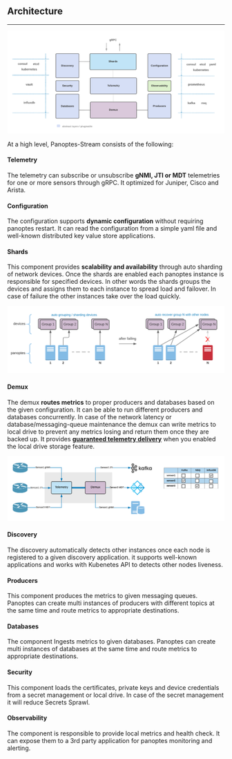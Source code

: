## Architecture
---------

![Panoptes Architecture](imgs/architect.png)

At a high level, Panoptes-Stream consists of the following:

#### Telemetry

The telemetry can subscribe or unsubscribe **gNMI, JTI or MDT** telemetries for one or more sensors through gRPC. It optimized for Juniper, Cisco and Arista.

#### Configuration

The configuration supports **dynamic configuration** without requiring panoptes restart. It can read the configuration from a simple yaml file and well-known distributed key value store applications.

#### Shards

This component provides **scalability and availability** through auto sharding of network devices. Once the shards are enabled each panoptes instance is responsible for specified devices. In other words the shards groups the devices and assigns them to each instance to spread load and failover. In case of failure the other instances take over the load quickly.

![panoptes shards](imgs/shards.png)

#### Demux

The demux **routes metrics** to proper producers and databases based on the given configuration. It can be able to run different producers and databases concurrently. In case of the network latency or database/messaging-queue maintenance the demux can write metrics to local drive to prevent any metrics losing and return them once they are backed up. It provides **[guaranteed telemetry delivery](/docs/gtd.md)** when you enabled the local drive storage feature.

![panoptes demux](imgs/demux.png)

#### Discovery

The discovery automatically detects other instances once each node is registered to a given discovery application. it supports well-known applications  and works with Kubenetes API to detects other nodes liveness.

#### Producers

This component produces the metrics to given messaging queues. Panoptes can create multi instances of producers with different topics at the same time and route metrics to appropriate destinations.

#### Databases

The component Ingests metrics to given databases. Panoptes can create multi instances of databases at the same time and route metrics to appropriate destinations.

#### Security

This component loads the certificates, private keys and device credentials from a secret management or local drive. In case of the secret management it will reduce Secrets Sprawl.

#### Observability

The component is responsible to provide local metrics and health check. It can expose them to a 3rd party application for panoptes monitoring and alerting.

